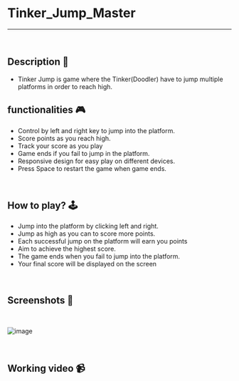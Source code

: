 # **Tinker_Jump_Master** 

---

<br>

## **Description 📃** 
- Tinker Jump is game where the Tinker(Doodler) have to jump multiple platforms in order to reach high.

## **functionalities 🎮** 
- Control by left and right key to jump into the platform.
- Score points as you reach high.
- Track your score as you play
- Game ends if you fail to jump in the platform.
- Responsive design for easy play on different devices.
- Press Space to restart the game when game ends.
<br>

## **How to play? 🕹️**

- Jump into the platform by clicking left and right.
- Jump as high as you can to score more points.
- Each successful jump on the platform will earn you points
- Aim to achieve the highest score.
- The game ends when you fail to jump into the platform.
- Your final score will be displayed on the screen
<br>

## **Screenshots 📸**
<br>

![image](../../assets/.png)

<br>


## **Working video 📹**
<!-- add your working video over here -->
